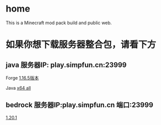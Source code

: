 # home
This is a Minecraft mod pack build and public web. <br>

如果你想下载服务器整合包，请看下方
===


java 服务器IP: play.simpfun.cn:23999
---

Forge [1.16.5版本](https://github.com/xingguangcuican6666/xingguangcuican6666.github.com.git "github") <br>

Java [x64 all](https://mirrors.tuna.tsinghua.edu.cn/Adoptium/17/jdk/x64/windows/ "Java") <br>

bedrock 服务器IP:play.simpfun.cn 端口:23999
---

[1.20.1](https://minecraftpe-mods.com/download_minecraft_pe_v1_20_android_free "Minecraft-pe-mod")
